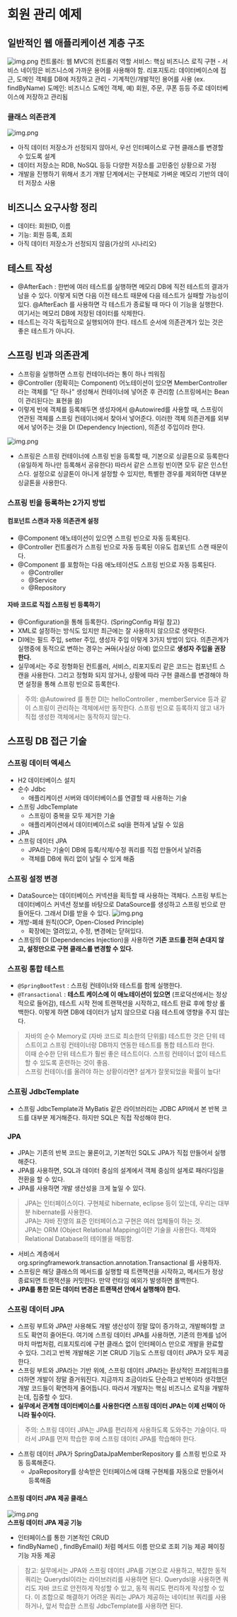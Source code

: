 # 회원 관리 예제

## 일반적인 웹 애플리케이션 계층 구조
![img.png](imgs/webApplicationArchitecture.png)
컨트롤러: 웹 MVC의 컨트롤러 역할
서비스: 핵심 비즈니스 로직 구현
    - 서비스 네이밍은 비즈니스에 가까운 용어를 사용해야 함.
리포지토리: 데이터베이스에 접근, 도메인 객체를 DB에 저장하고 관리
    - 기계적인/개발적인 용어를 사용 (ex. findByName)
도메인: 비즈니스 도메인 객체, 예) 회원, 주문, 쿠폰 등등 주로 데이터베이스에 저장하고 관리됨

### 클래스 의존관계
![img.png](imgs/classDependency.png)
- 아직 데이터 저장소가 선정되지 않아서, 우선 인터페이스로 구현 클래스를 변경할 수 있도록 설계 
- 데이터 저장소는 RDB, NoSQL 등등 다양한 저장소를 고민중인 상황으로 가정
- 개발을 진행하기 위해서 초기 개발 단계에서는 구현체로 가벼운 메모리 기반의 데이터 저장소 사용

## 비즈니스 요구사항 정리
- 데이터: 회원ID, 이름
- 기능: 회원 등록, 조회
- 아직 데이터 저장소가 선정되지 않음(가상의 시나리오)

## 테스트 작성
- @AfterEach : 한번에 여러 테스트를 실행하면 메모리 DB에 직전 테스트의 결과가 남을 수 있다. 이렇게 되면 다음 이전 테스트 때문에 다음 테스트가 실패할 가능성이 있다. @AfterEach 를 사용하면 각 테스트가 종료될 때 마다 이 기능을 실행한다. 여기서는 메모리 DB에 저장된 데이터를 삭제한다.
- 테스트는 각각 독립적으로 실행되어야 한다. 테스트 순서에 의존관계가 있는 것은 좋은 테스트가 아니다.

## 스프링 빈과 의존관계
- 스프링을 실행하면 스프링 컨테이너라는 통이 하나 띄워짐
- @Controller (정확히는 Component) 어노테이션이 있으면 MemberController라는 객체를 "단 하나" 생성해서 컨테이너에 넣어준 후 관리함 (스프링에서는 Bean이 관리된다는 표현을 씀)
- 이렇게 빈에 객체를 등록해두면 생성자에서 @Autowired를 사용할 때, 스프링이 연관된 객체를 스프링 컨테이너에서 찾아서 넣어준다. 이러한 객체 의존관계를 외부에서 넣어주는 것을 DI (Dependency Injection), 의존성 주입이라 한다.

![img.png](imgs/springContainer.png)
- 스프링은 스프링 컨테이너에 스프링 빈을 등록할 때, 기본으로 싱글톤으로 등록한다(유일하게 하나만 등록해서 공유한다) 따라서 같은 스프링 빈이면 모두 같은 인스턴스다. 설정으로 싱글톤이 아니게 설정할 수 있지만, 특별한 경우를 제외하면 대부분 싱글톤을 사용한다.

### 스프링 빈을 등록하는 2가지 방법

#### 컴포넌트 스캔과 자동 의존관계 설정 
- @Component 애노테이션이 있으면 스프링 빈으로 자동 등록된다.
- @Controller 컨트롤러가 스프링 빈으로 자동 등록된 이유도 컴포넌트 스캔 때문이다.
- @Component 를 포함하는 다음 애노테이션도 스프링 빈으로 자동 등록된다. 
  - @Controller
  - @Service
  - @Repository
    
#### 자바 코드로 직접 스프링 빈 등록하기
- @Configuration을 통해 등록한다. (SpringConfig 파일 참고)
- XML로 설정하는 방식도 있지만 최근에는 잘 사용하지 않으므로 생략한다.
- DI에는 필드 주입, setter 주입, 생성자 주입 이렇게 3가지 방법이 있다. 의존관계가 실행중에 동적으로 변하는 경우는 ~~거의~~(사실상 아예) 없으므로 **생성자 주입을 권장한다.**
- 실무에서는 주로 정형화된 컨트롤러, 서비스, 리포지토리 같은 코드는 컴포넌트 스캔을 사용한다. 그리고 정형화 되지 않거나, 상황에 따라 구현 클래스를 변경해야 하면 설정을 통해 스프링 빈으로 등록한다.
> 주의: @Autowired 를 통한 DI는 helloController , memberService 등과 같이 스프링이 관리하는 객체에서만 동작한다. 스프링 빈으로 등록하지 않고 내가 직접 생성한 객체에서는 동작하지 않는다.

## 스프링 DB 접근 기술 
### 스프링 데이터 엑세스
- H2 데이터베이스 설치 
- 순수 Jdbc 
  - 애플리케이션 서버와 데이터베이스를 연결할 때 사용하는 기술
- 스프링 JdbcTemplate 
  - 스프링이 중복을 모두 제거한 기술
  - 애플리케이션에서 데이터베이스로 sql을 편하게 날릴 수 있음
- JPA
- 스프링 데이터 JPA
  - JPA라는 기술이 DB에 등록/삭제/수정 쿼리를 직접 만들어서 날려줌
  - 객체를 DB에 쿼리 없이 날릴 수 있게 해줌

### 스프링 설정 변경
- DataSource는 데이터베이스 커넥션을 획득할 때 사용하는 객체다. 스프링 부트는 데이터베이스 커넥션 정보를 바탕으로 DataSource를 생성하고 스프링 빈으로 만들어둔다. 그래서 DI를 받을 수 있다.
![img.png](imgs/databaseSetting.png)  
- 개방-폐쇄 원칙(OCP, Open-Closed Principle)
  - 확장에는 열려있고, 수정, 변경에는 닫혀있다.
- 스프링의 DI (Dependencies Injection)을 사용하면 **기존 코드를 전혀 손대지 않고, 설정만으로 구현 클래스를 변경할 수 있다.**

### 스프링 통합 테스트
- `@SpringBootTest` : 스프링 컨테이너와 테스트를 함께 실행한다.
- `@Transactional` : **테스트 케이스에 이 애노테이션이 있으면** (프로덕션에서는 정상적으로 들어감), 테스트 시작 전에 트랜잭션을 시작하고, 테스트 완료 후에 항상 롤백한다. 이렇게 하면 DB에 데이터가 남지 않으므로 다음 테스트에 영향을 주지 않는다.

> 자바의 순수 Memory로 (자바 코드로 최소한의 단위를) 테스트한 것은 단위 테스트이고 스프링 컨테이너랑 DB까지 연동한 테스트를 통합 테스트라 한다.  
> 이때 순수한 단위 테스트가 훨씬 좋은 테스트이다. 스프링 컨테이너 없이 테스트할 수 있도록 훈련하는 것이 좋음.  
> 스프링 컨테이너를 올려야 하는 상황이라면? 설계가 잘못되었을 확률이 높다!

### 스프링 JdbcTemplate
- 스프링 JdbcTemplate과 MyBatis 같은 라이브러리는 JDBC API에서 본 반복 코드를 대부분 제거해준다. 하지만 SQL은 직접 작성해야 한다.

### JPA
- JPA는 기존의 반복 코드는 물론이고, 기본적인 SQL도 JPA가 직접 만들어서 실행해준다.
- JPA를 사용하면, SQL과 데이터 중심의 설계에서 객체 중심의 설계로 패러다임을 전환을 할 수 있다.
- JPA를 사용하면 개발 생산성을 크게 높일 수 있다.

> JPA는 인터페이스이다. 구현체로 hibernate, eclipse 등이 있는데, 우리는 대부분 hibernate를 사용한다.  
> JPA는 자바 진영의 표준 인터페이스고 구현은 여러 업체들이 하는 것.  
> JPA는 ORM (Object Relational Mapping)이란 기술을 사용한다. 객체와 Relational Database의 테이블을 매핑함.

- 서비스 계층에서 org.springframework.transaction.annotation.Transactional 를 사용하자.
- 스프링은 해당 클래스의 메서드를 실행할 때 트랜잭션을 시작하고, 메서드가 정상 종료되면 트랜잭션을 커밋한다. 만약 런타임 예외가 발생하면 롤백한다.
- **JPA를 통한 모든 데이터 변경은 트랜잭션 안에서 실행해야 한다.**

### 스프링 데이터 JPA
- 스프링 부트와 JPA만 사용해도 개발 생산성이 정말 많이 증가하고, 개발해야할 코드도 확연히 줄어든다. 여기에 스프링 데이터 JPA를 사용하면, 기존의 한계를 넘어 마치 마법처럼, 리포지토리에 구현 클래스 없이 인터페이스 만으로 개발을 완료할 수 있다. 그리고 반복 개발해온 기본 CRUD 기능도 스프링 데이터 JPA가 모두 제공한다.
- 스프링 부트와 JPA라는 기반 위에, 스프링 데이터 JPA라는 환상적인 프레임워크를 더하면 개발이 정말 즐거워진다. 지금까지 조금이라도 단순하고 반복이라 생각했던 개발 코드들이 확연하게 줄어듭니다. 따라서 개발자는 핵심 비즈니스 로직을 개발하는데, 집중할 수 있다.
- **실무에서 관계형 데이터베이스를 사용한다면 스프링 데이터 JPA는 이제 선택이 아니라 필수이다.**
> 주의: 스프링 데이터 JPA는 JPA를 편리하게 사용하도록 도와주는 기술이다. 따라서 JPA를 먼저 학습한 후에 스프링 데이터 JPA를 학습해야 한다.

- 스프링 데이터 JPA가 SpringDataJpaMemberRepository 를 스프링 빈으로 자동 등록해준다.
  - JpaRepository를 상속받은 인터페이스에 대해 구현체를 자동으로 만들어서 등록해줌

#### 스프링 데이터 JPA 제공 클래스
![img.png](imgs/springDataJpa.png)  
**스프링 데이터 JPA 제공 기능**
- 인터페이스를 통한 기본적인 CRUD
- findByName() , findByEmail() 처럼 메서드 이름 만으로 조회 기능 제공 페이징 기능 자동 제공

> 참고: 실무에서는 JPA와 스프링 데이터 JPA를 기본으로 사용하고, 복잡한 동적 쿼리는 Querydsl이라는 라이브러리를 사용하면 된다. Querydsl을 사용하면 쿼리도 자바 코드로 안전하게 작성할 수 있고, 동적 쿼리도 편리하게 작성할 수 있다. 이 조합으로 해결하기 어려운 쿼리는 JPA가 제공하는 네이티브 쿼리를 사용하거나, 앞서 학습한 스프링 JdbcTemplate를 사용하면 된다.
